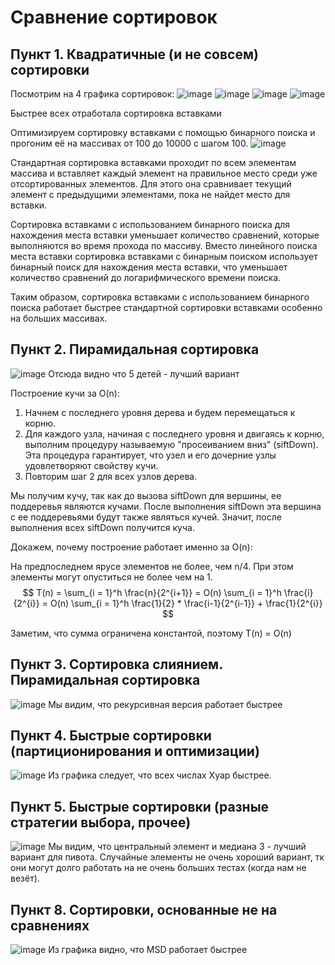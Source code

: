 # Cравнение сортировок
## Пункт 1. Квадратичные (и не совсем) сортировки
Посмотрим на 4 графика сортировок:
![image](Pictures/bubble_sort.png)
![image](Pictures/shell_sort.png)
![image](Pictures/selection_sort.png)
![image](Pictures/insertion_sort.png)

Быстрее всех отработала сортировка вставками

Оптимизируем сортировку вставками с помощью бинарного поиска и прогоним её на массивах от 100 до 10000 с шагом 100. 
![image](Pictures/optimized_insertion_sort.png)

Стандартная сортировка вставками проходит по всем элементам массива и вставляет каждый элемент на правильное место среди уже отсортированных элементов. Для этого она сравнивает текущий элемент с предыдущими элементами, пока не найдет место для вставки.

Сортировка вставками с использованием бинарного поиска для нахождения места вставки уменьшает количество сравнений, которые выполняются во время прохода по массиву. Вместо линейного поиска места вставки сортировка вставками с бинарным поиском использует бинарный поиск для нахождения места вставки, что уменьшает количество сравнений до логарифмического времени поиска.

Таким образом, сортировка вставками с использованием бинарного поиска работает быстрее стандартной сортировки вставками особенно на больших массивах.

## Пункт 2. Пирамидальная сортировка
![image](Pictures/heap_sort.png)
Отсюда видно что 5 детей - лучший вариант 


Построение кучи за O(n):

1) Начнем с последнего уровня дерева и будем перемещаться к корню.
2) Для каждого узла, начиная с последнего уровня и двигаясь к корню, выполним процедуру называемую "просеиванием вниз" (siftDown). Эта процедура гарантирует, что узел и его дочерние узлы удовлетворяют свойству кучи.
3) Повторим шаг 2 для всех узлов дерева. 

Мы получим кучу, так как до вызова siftDown для вершины, ее поддеревья являются кучами. После выполнения siftDown эта вершина с ее поддеревьями будут также являться кучей. Значит, после выполнения всех siftDown получится куча.

Докажем, почему построение работает именно за O(n): 

На предпоследнем ярусе элементов не более, чем n/4. При этом элементы могут опуститься не более чем на 1.
$$
T(n) = \sum_{i = 1}^h \frac{n}{2^{i+1}} = O(n) \sum_{i = 1}^h \frac{i}{2^{i}} = O(n) \sum_{i = 1}^h \frac{1}{2} * \frac{i-1}{2^{i-1}} + \frac{1}{2^{i}}
$$

Заметим, что сумма ограничена константой, поэтому T(n) = O(n)

## Пункт 3. Сортировка слиянием. Пирамидальная сортировка
![image](Pictures/merge_sorts.png)
Мы видим, что рекурсивная версия работает быстрее

## Пункт 4. Быстрые сортировки (партиционирования и оптимизации)
![image](Pictures/Hoar_lomuto_thick.png)
Из графика следует, что всех числах Хуар быстрее.

## Пункт 5. Быстрые сортировки (разные стратегии выбора, прочее)
![image](Pictures/best_pivot.png)
Мы видим, что центральный элемент и медиана 3 - лучший вариант для пивота. Случайные элементы не очень хороший вариант, тк они могут долго работать на не очень больших тестах (когда нам не везёт).

## Пункт 8. Сортировки, основанные не на сравнениях
![image](Pictures/lsd_msd.png)
Из графика видно, что MSD работает быстрее


